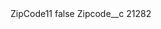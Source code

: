 <?xml version="1.0" encoding="UTF-8"?>
<CustomMetadata xmlns="http://soap.sforce.com/2006/04/metadata" xmlns:xsi="http://www.w3.org/2001/XMLSchema-instance" xmlns:xsd="http://www.w3.org/2001/XMLSchema">
    <label>ZipCode11</label>
    <protected>false</protected>
    <values>
        <field>Zipcode__c</field>
        <value xsi:type="xsd:string">21282</value>
    </values>
</CustomMetadata>
